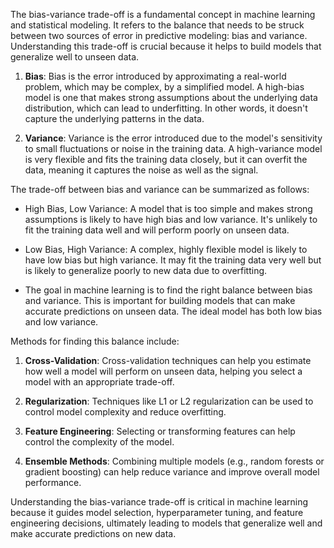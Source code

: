The bias-variance trade-off is a fundamental concept in machine learning and statistical modeling. It refers to the balance that needs to be struck between two sources of error in predictive modeling: bias and variance. Understanding this trade-off is crucial because it helps to build models that generalize well to unseen data.

1. **Bias**: Bias is the error introduced by approximating a real-world problem, which may be complex, by a simplified model. A high-bias model is one that makes strong assumptions about the underlying data distribution, which can lead to underfitting. In other words, it doesn't capture the underlying patterns in the data.

2. **Variance**: Variance is the error introduced due to the model's sensitivity to small fluctuations or noise in the training data. A high-variance model is very flexible and fits the training data closely, but it can overfit the data, meaning it captures the noise as well as the signal.

The trade-off between bias and variance can be summarized as follows:

- High Bias, Low Variance: A model that is too simple and makes strong assumptions is likely to have high bias and low variance. It's unlikely to fit the training data well and will perform poorly on unseen data.

- Low Bias, High Variance: A complex, highly flexible model is likely to have low bias but high variance. It may fit the training data very well but is likely to generalize poorly to new data due to overfitting.

- The goal in machine learning is to find the right balance between bias and variance. This is important for building models that can make accurate predictions on unseen data. The ideal model has both low bias and low variance.

Methods for finding this balance include:

1. **Cross-Validation**: Cross-validation techniques can help you estimate how well a model will perform on unseen data, helping you select a model with an appropriate trade-off.

2. **Regularization**: Techniques like L1 or L2 regularization can be used to control model complexity and reduce overfitting.

3. **Feature Engineering**: Selecting or transforming features can help control the complexity of the model.

4. **Ensemble Methods**: Combining multiple models (e.g., random forests or gradient boosting) can help reduce variance and improve overall model performance.

Understanding the bias-variance trade-off is critical in machine learning because it guides model selection, hyperparameter tuning, and feature engineering decisions, ultimately leading to models that generalize well and make accurate predictions on new data.
